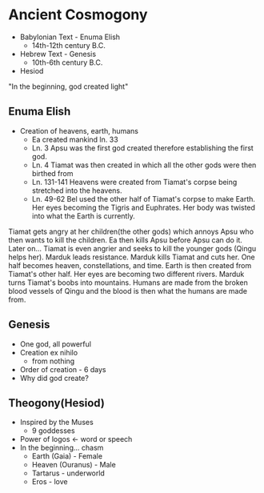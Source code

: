 # Ancient Cosmogony

- Babylonian Text - Enuma Elish
    - 14th-12th century B.C.
- Hebrew Text - Genesis
    - 10th-6th century B.C.
- Hesiod

"In the beginning, god created light"

## Enuma Elish
- Creation of heavens, earth, humans
    - Ea created mankind ln. 33
    - Ln. 3 Apsu was the first god created therefore establishing the first god.
    - Ln. 4 Tiamat was then created in which all the other gods were then birthed from
    - Ln. 131-141 Heavens were created from Tiamat's corpse being stretched into the heavens.
    - Ln. 49-62 Bel used the other half of Tiamat's corpse to make Earth. Her eyes becoming the Tigris and Euphrates. Her body was twisted into what the Earth is currently.

Tiamat gets angry at her children(the other gods) which annoys Apsu who then wants to kill the children. Ea then kills Apsu before Apsu can do it. Later on... Tiamat is even angrier and seeks to kill the younger gods (Qingu helps her). Marduk leads resistance. Marduk kills Tiamat and cuts her. One half becomes heaven, constellations, and time. Earth is then created from Tiamat's other half. Her eyes are becoming two different rivers. Marduk turns Tiamat's boobs into mountains. Humans are made from the broken blood vessels of Qingu and the blood is then what the humans are made from. 

## Genesis
- One god, all powerful
- Creation ex nihilo
  - from nothing
- Order of creation - 6 days
- Why did god create?

## Theogony(Hesiod)
- Inspired by the Muses
  - 9 goddesses 
- Power of logos <- word or speech 
- In the beginning... chasm
  - Earth (Gaia) - Female
  - Heaven (Ouranus) - Male
  - Tartarus - underworld
  - Eros - love